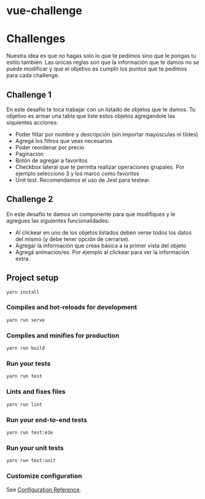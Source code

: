 # vue-challenge

# Challenges
Nuestra idea es que no hagas solo lo que te pedimos sino que le pongas tu estilo también. Las únicas reglas son que la información que te damos no se puede modificar y que el objetivo es cumplir los puntos que te pedimos para cada challenge.

## Challenge 1

En este desafío te toca trabajar con un listado de objetos que te damos. Tu objetivo es armar una tabla que liste estos objetos agregandole las siquientes acciones:
* Poder filtar por nombre y descripción (sin importar mayúsculas ni tildes)
* Agregá los filtros que veas necesarios
* Poder reordenar por precio
* Paginación
* Botón de agregar a favoritos
* Checkbox lateral que te permita realizar operaciones grupales. Por ejemplo selecciono 3 y los marco como favoritos
* Unit test. Recomendamos el uso de Jest para testear.

## Challenge 2

En este desafío te damos un componente para que modifiques y le agregues las siguientes funcionalidades:
* Al clickear en uno de los objetos listados deben verse todos los datos del mismo (y debe tener opción de cerrarse).
* Agregar la información que creas básica a la primer vista del objeto
* Agregá animacion/es. Por ejemplo al clickear para ver la información extra.


## Project setup
```
yarn install
```

### Compiles and hot-reloads for development
```
yarn run serve
```

### Compiles and minifies for production
```
yarn run build
```

### Run your tests
```
yarn run test
```

### Lints and fixes files
```
yarn run lint
```

### Run your end-to-end tests
```
yarn run test:e2e
```

### Run your unit tests
```
yarn run test:unit
```

### Customize configuration
See [Configuration Reference](https://cli.vuejs.org/config/).
